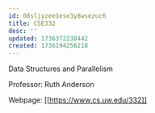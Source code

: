 ```yaml
---
id: 08sljyzee1ese3y8wsezuc6
title: CSE332
desc: ''
updated: 1736372238442
created: 1736194256218
---
```

Data Structures and Parallelism

Professor: Ruth Anderson

Webpage: [[https://www.cs.uw.edu/332]]